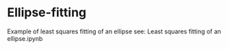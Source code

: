 # Ellipse-fitting
Example of least squares fitting of an ellipse see: Least squares fitting of an ellipse.ipynb
